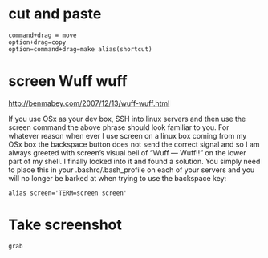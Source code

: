 # cut and paste

    command+drag = move
    option+drag=copy
    option=command+drag=make alias(shortcut)

# screen Wuff wuff
http://benmabey.com/2007/12/13/wuff-wuff.html

If you use OSx as your dev box, SSH into linux servers and then use the screen
command the above phrase should look familiar to you. For whatever reason when
ever I use screen on a linux box coming from my OSx box the backspace button
does not send the correct signal and so I am always greeted with screen’s
visual bell of “Wuff — Wuff!!” on the lower part of my shell. I finally looked
into it and found a solution. You simply need to place this in your
.bashrc/.bash_profile on each of your servers and you will no longer be barked
at when trying to use the backspace key:

    alias screen='TERM=screen screen'

# Take screenshot

    grab
